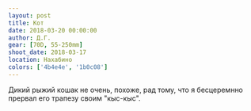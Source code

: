 ```yaml
---
layout: post
title: Кот
date: 2018-03-20 00:00:00
author: Д.Г.
gear: [70D, 55-250mm]
shoot_date: 2018-03-17
location: Нахабино
colors: ['4b4e4e', '1b0c08']
---
```

Дикий рыжий кошак не очень, похоже, рад тому, что я бесцеремнно прервал его трапезу своим "кыс-кыс".
